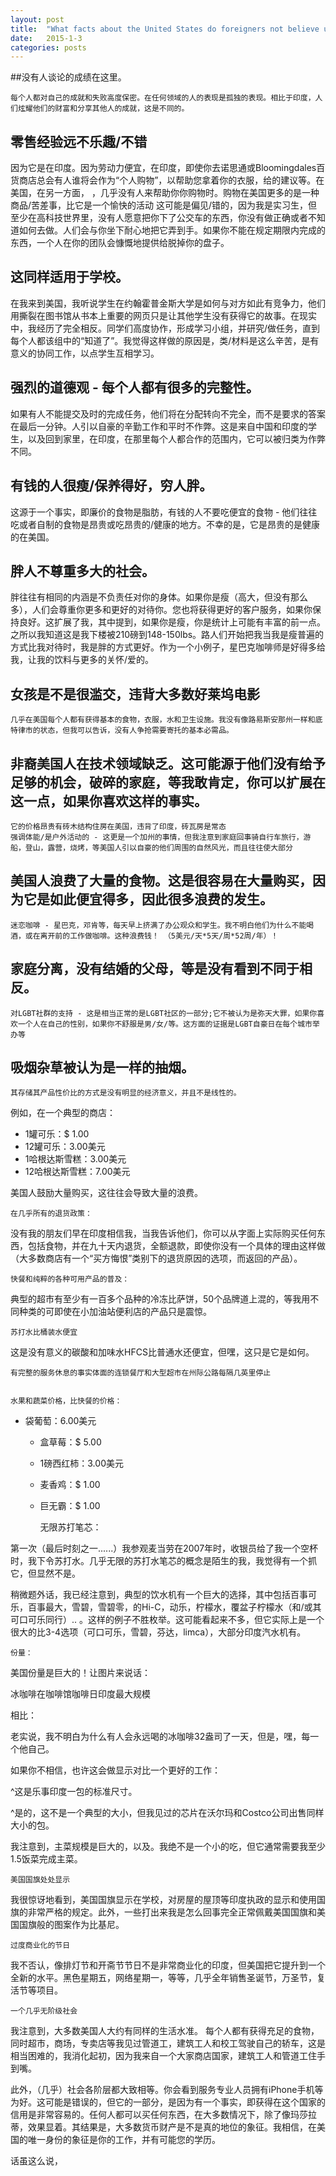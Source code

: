 ```yaml
---
layout: post
title:  "What facts about the United States do foreigners not believe until they come to America?"
date:   2015-1-3
categories: posts
---
```


[Source]: (http://www.quora.com/What-facts-about-the-United-States-do-foreigners-not-believe-until-they-come-to-America/answer/Aniruddh-Chaturvedi)

##没有人谈论的成绩在这里。
    
    每个人都对自己的成就和失败高度保密。在任何领域的人的表现是孤独的表现。相比于印度，人们炫耀他们的财富和分享其他人的成就，这是不同的。
##  零售经验远不乐趣/不错

因为它是在印度。因为劳动力便宜，在印度，即使你去诺思通或Bloomingdales百货商店总会有人谁将会作为“个人购物”，以帮助您拿着你的衣服，给的建议等。在美国，在另一方面， ，几乎没有人来帮助你你购物时。购物在美国更多的是一种商品/苦差事，比它是一个愉快的活动
    这可能是偏见/错的，因为我是实习生，但至少在高科技世界里，没有人愿意把你下了公交车的东西，你没有做正确或者不知道如何去做。人们会与你坐下耐心地把它弄到手。如果你不能在规定期限内完成的东西，一个人在你的团队会慷慨地提供给脱掉你的盘子。
##    这同样适用于学校。

在我来到美国，我听说学生在约翰霍普金斯大学是如何与对方如此有竞争力，他们用撕裂在图书馆从书本上重要的网页只是让其他学生没有获得它的故事。在现实中，我经历了完全相反。同学们高度协作，形成学习小组，并研究/做任务，直到每个人都该组中的“知道了”。我觉得这样做的原因是，类/材料是这么辛苦，是有意义的协同工作，以点学生互相学习。
##    强烈的道德观 - 每个人都有很多的完整性。

如果有人不能提交及时的完成任务，他们将在分配转向不完全，而不是要求的答案在最后一分钟。人引以自豪的辛勤工作和平时不作弊。这是来自中国和印度的学生，以及回到家里，在印度，在那里每个人都合作的范围内，它可以被归类为作弊不同。
##    有钱的人很瘦/保养得好，穷人胖。

这源于一个事实，即廉价的食物是脂肪，有钱的人不要吃便宜的食物 - 他们往往吃或者自制的食物是昂贵或吃昂贵的/健康的地方。不幸的是，它是昂贵的是健康的在美国。
##    胖人不尊重多大的社会。

胖往往有相同的内涵是不负责任对你的身体。如果你是瘦（高大，但没有那么多），人们会尊重你更多和更好的对待你。您也将获得更好的客户服务，如果你保持良好。这扩展了我，其中提到，如果你是瘦，你是统计上可能有丰富的前一点。之所以我知道这是我下楼被210磅到148-150lbs。路人们开始把我当我是瘦普遍的方式比我对待时，我是胖的方式更好。作为一个小例子，星巴克咖啡师是好得多给我，让我的饮料与更多的关怀/爱的。
##    女孩是不是很滥交，违背大多数好莱坞电影
    几乎在美国每个人都有获得基本的食物，衣服，水和卫生设施。我没有像路易斯安那州一样和底特律市的状态，但我可以告诉，没有人争抢需要寄托的基本必需品。
##    非裔美国人在技术领域缺乏。这可能源于他们没有给予足够的机会，破碎的家庭，等我敢肯定，你可以扩展在这一点，如果你喜欢这样的事实。
    它的价格昂贵有砖木结构住房在美国，违背了印度，砖瓦房是常态
    强调体能/是户外活动的 - 这更是一个加州的事情，但我注意到家庭回事骑自行车旅行，游船，登山，露营，烧烤，等美国人引以自豪的他们周围的自然风光，而且往往使大部分
##    美国人浪费了大量的食物。这是很容易在大量购买，因为它是如此便宜得多，因此很多浪费的发生。
    迷恋咖啡 - 星巴克，邓肯等，每天早上挤满了办公观众和学生。我不明白他们为什么不能喝酒，或在离开前的工作做咖啡。这种浪费钱！ （5美元/天*5天/周*52周/年）！
##    家庭分离，没有结婚的父母，等是没有看到不同于相反。
    对LGBT社群的支持 - 这是相当正常的是LGBT社区的一部分;它不被认为是弥天大罪，如果你喜欢一个人在自己的性别，如果你不舒服是男/女/等。这方面的证据是LGBT自豪日在每个城市举办等
##    吸烟杂草被认为是一样的抽烟。
    其存储其产品性价比的方式是没有明显的经济意义，并且不是线性的。

例如，在一个典型的商店：
  - 1罐可乐：$ 1.00
  - 12罐可乐：3.00美元
  - 1哈根达斯雪糕：3.00美元
  - 12哈根达斯雪糕：7.00美元

美国人鼓励大量购买，这往往会导致大量的浪费。

    在几乎所有的退货政策：

没有我的朋友们早在印度相信我，当我告诉他们，你可以从字面上实际购买任何东西，包括食物，并在九十天内退货，全额退款，即使你没有一个具体的理由这样做（大多数商店有一个“买方悔恨”类别下的退货原因的选项，而返回的产品）。

    快餐和纯粹的各种可用产品的普及：

典型的超市有至少有一百多个品种的冷冻比萨饼，50个品牌道上混的，等我用不同种类的可即使在小加油站便利店的产品只是震惊。

    苏打水比桶装水便宜

这是没有意义的碳酸和加味水HFCS比普通水还便宜，但嘿，这只是它是如何。

    有完整的服务休息的事实体面的连锁餐厅和大型超市在州际公路每隔几英里停止


    水果和蔬菜价格，比快餐的价格：

- 袋葡萄：6.00美元
  - 盒草莓：$ 5.00
  - 1磅西红柿：3.00美元

  - 麦香鸡：$ 1.00
  - 巨无霸：$ 1.00

    无限苏打笔芯：

第一次（最后时刻之一......）我参观麦当劳在2007年时，收银员给了我一个空杯时，我下令苏打水。几乎无限的苏打水笔芯的概念是陌生的我，我觉得有一个抓它，但显然不是。

稍微题外话，我已经注意到，典型的饮水机有一个巨大的选择，其中包括百事可乐，百事最大，雪碧，雪碧零，的Hi-C，动乐，柠檬水，覆盆子柠檬水（和/或其可口可乐同行）.. 。这样的例子不胜枚举。这可能看起来不多，但它实际上是一个很大的比3-4选项（可口可乐，雪碧，芬达，limca），大部分印度汽水机有。

    份量：

美国份量是巨大的！让图片来说话：


冰咖啡在咖啡馆咖啡日印度最大规模
 

相比：



老实说，我不明白为什么有人会永远喝的冰咖啡32盎司了一天，但是，嘿，每一个他自己。

如果你不相信，也许这会做显示对比一个更好的工作：


^这是乐事印度一包的标准尺寸。



^是的，这不是一个典型的大小，但我见过的芯片在沃尔玛和Costco公司出售同样大小的包。

我注意到，主菜规模是巨大的，以及。我绝不是一个小的吃，但它通常需要我至少1.5饭菜完成主菜。

    美国国旗处处显示

我很惊讶地看到，美国国旗显示在学校，对房屋的屋顶等印度执政的显示和使用国旗的非常严格的规定。此外，一些打出来我是怎么回事完全正常佩戴美国国旗和美国国旗般的图案作为比基尼。


    过度商业化的节日

我不否认，像排灯节和开斋节节日不是非常商业化的印度，但美国把它提升到一个全新的水平。黑色星期五，网络星期一，等等，几乎全年销售圣诞节，万圣节，复活节等项目。

    一个几乎无阶级社会

我注意到，大多数美国人大约有同样的生活水准。
每个人都有获得充足的食物，同时超市，商场，专卖店等我见过管道工，建筑工人和校工驾驶自己的轿车，这是相当困难的，我消化起初，因为我来自一个大家商店国家，建筑工人和管道工住手到嘴。

此外，（几乎）社会各阶层都大致相等。你会看到服务专业人员拥有iPhone手机等为好。这可能是错误的，但它的一部分，是因为有一个事实，即获得在这个国家的信用是非常容易的。任何人都可以买任何东西，在大多数情况下，除了像玛莎拉蒂，效果显着。其结果是，大多数货币财产是不是真的地位的象征。我相信，在美国的唯一身份的象征是你的工作，并有可能您的学历。

话虽这么说，
